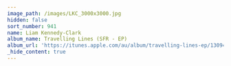 ```yaml
---
image_path: /images/LKC_3000x3000.jpg
hidden: false
sort_number: 941
name: Liam Kennedy-Clark
album_name: Travelling Lines (SFR - EP)
album_url: 'https://itunes.apple.com/au/album/travelling-lines-ep/1309441700'
_hide_content: true
---
```


